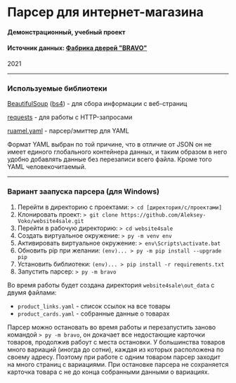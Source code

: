 # Парсер для интернет-магазина
#### Демонстрационный, учебный проект

#### Источник данных: [Фабрика дверей "BRAVO"](https://door.website4sale.online/)
2021

---

### Используемые библиотеки

[BeautifulSoup](https://pypi.org/project/beautifulsoup4/)
([bs4](https://pypi.org/project/bs4/)) - для сбора информации с веб-страниц

[requests](https://pypi.org/project/requests/) - для работы с HTTP-запросами

[ruamel.yaml](https://pypi.org/project/ruamel.yaml/) - парсер/эмиттер для YAML

Формат YAML выбран по той причине, что в отличие от JSON он не имеет единого глобального контейнера данных, и таким образом в него удобно добавлять данные без перезаписи всего файла. Кроме того YAML человекочитаемый.

---

### Вариант заапуска парсера (для Windows)

1. Перейти в директорию с проектами: `> cd [директория/с/проектами]`
2. Клонировать проект: `> git clone https://github.com/Aleksey-Voko/website4sale.git`
3. Перейти в рабочую директорию: `> cd website4sale`
4. Создать виртуальное окружение: `> py -m venv env`
5. Активировать виртуальное окружение: `> env\Scripts\activate.bat`
6. Обновить pip при желании: `(env)... > py -m pip install --upgrade pip`
7. Установить библиотеки: `(env)... > pip install -r requirements.txt`
8. Запустить парсер: `> py -m bravo`

Во время работы будет создана директория `website4sale\out_data` с двумя файлами:

- `product_links.yaml` - список ссылок на все товары
- `product_cards.yaml` - собранные данные о товарах

Парсер можно остановать во время работы и перезапустить заново командой `> py -m bravo`,
он докачает все недостающие карточки товаров, продолжив рабоут с места остановки.
У большинства товаров много вариаций (иногда до сотни), каждая из которых расположена по своему адресу.
Поэтому при работе с одним товаром парсер заходит на много страниц с вариациями.
При остановке парсера не сохраняется карточка товара с не до конца собранными данными о вариациях.
